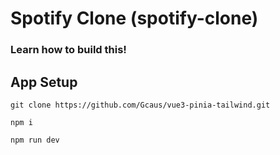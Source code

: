 # Spotify Clone (spotify-clone)

### Learn how to build this!

## App Setup

```
git clone https://github.com/Gcaus/vue3-pinia-tailwind.git

npm i

npm run dev
```
